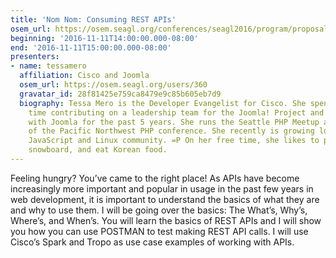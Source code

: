 ```yaml
---
title: 'Nom Nom: Consuming REST APIs'
osem_url: https://osem.seagl.org/conferences/seagl2016/program/proposals/177
beginning: '2016-11-11T14:00:00.000-08:00'
end: '2016-11-11T15:00:00.000-08:00'
presenters:
- name: tessamero
  affiliation: Cisco and Joomla
  osem_url: https://osem.seagl.org/users/360
  gravatar_id: 28f81425e759ca8479e9c85b605eb7d9
  biography: Tessa Mero is the Developer Evangelist for Cisco. She spends her extra
    time contributing on a leadership team for the Joomla! Project and has been involved
    with Joomla for the past 5 years. She runs the Seattle PHP Meetup and is the organizer
    of the Pacific Northwest PHP conference. She recently is growing love for the
    JavaScript and Linux community. =P On her free time, she likes to play video games,
    snowboard, and eat Korean food.
---
```


Feeling hungry? You’ve came to the right place! As APIs have become increasingly more important and popular in usage in the past few years in web development, it is important to understand the basics of what they are and why to use them. I will be going over the basics: The What’s, Why’s, Where’s, and When’s. You will learn the basics of REST APIs and I will show you how you can use POSTMAN to test making REST API calls. I will use Cisco’s Spark and Tropo as use case examples of working with APIs.
